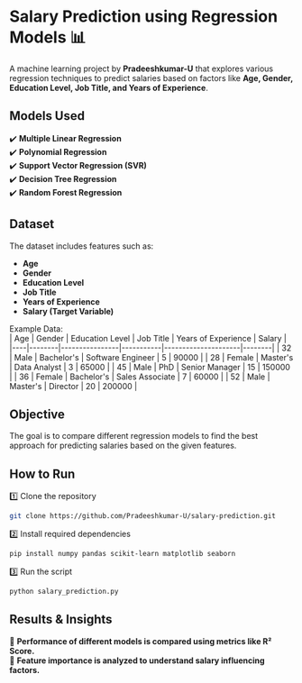 # **Salary Prediction using Regression Models 📊**  

A machine learning project by **Pradeeshkumar-U** that explores various regression techniques to predict salaries based on factors like **Age, Gender, Education Level, Job Title, and Years of Experience**.  

## **Models Used**  
✔️ **Multiple Linear Regression**  
✔️ **Polynomial Regression**  
✔️ **Support Vector Regression (SVR)**  
✔️ **Decision Tree Regression**  
✔️ **Random Forest Regression**  

## **Dataset**  
The dataset includes features such as:  
- **Age**  
- **Gender**  
- **Education Level**  
- **Job Title**  
- **Years of Experience**  
- **Salary (Target Variable)**  

Example Data:  
| Age | Gender | Education Level | Job Title | Years of Experience | Salary |
|----|--------|----------------|-----------|---------------------|--------|
| 32  | Male   | Bachelor's      | Software Engineer | 5   | 90000  |
| 28  | Female | Master's        | Data Analyst      | 3   | 65000  |
| 45  | Male   | PhD            | Senior Manager    | 15  | 150000 |
| 36  | Female | Bachelor's      | Sales Associate   | 7   | 60000  |
| 52  | Male   | Master's        | Director         | 20  | 200000 |

## **Objective**  
The goal is to compare different regression models to find the best approach for predicting salaries based on the given features.  

## **How to Run**  
1️⃣ Clone the repository  
```bash
git clone https://github.com/Pradeeshkumar-U/salary-prediction.git
```  
2️⃣ Install required dependencies  
```bash
pip install numpy pandas scikit-learn matplotlib seaborn
```  
3️⃣ Run the script  
```bash
python salary_prediction.py
```  

## **Results & Insights**  
📌 **Performance of different models is compared using metrics like R² Score.**  
📌 **Feature importance is analyzed to understand salary influencing factors.**  
